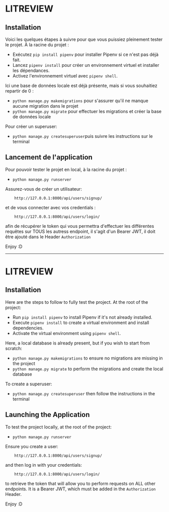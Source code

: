 # LITREVIEW

## Installation

Voici les quelques étapes à suivre pour que vous puissiez pleinement tester le
projet. À la racine du projet :

- Exécutez `pip install pipenv` pour installer Pipenv si ce n'est pas déjà fait.
- Lancez `pipenv install` pour créer un environnement virtuel et installer les dépendances.
- Activez l'environnement virtuel avec `pipenv shell`.

Ici une base de données locale est déjà présente, mais si vous souhaitiez
repartir de 0 :

- `python manage.py makemigrations` pour s'assurer qu'il ne manque aucune
  migration dans le projet
- `python manage.py migrate` pour effectuer les migrations et créer la base de
  données locale

Pour créer un superuser:

- `python manage.py createsuperuser`puis suivre les instructions sur le
  terminal

## Lancement de l'application

Pour pouvoir tester le projet en local, à la racine du projet :

- `python manage.py runserver`

Assurez-vous de créer un utilisateur:
```http request
    http://127.0.0.1:8000/api/users/signup/
```
et de vous connecter avec vos credentials : 
```http request
    http://127.0.0.1:8000/api/users/login/
```
afin de récupérer le token qui vous permettra d'effectuer les différentes requêtes sur TOUS les autress endpoint,
il s'agit d'un Bearer JWT, il doit être ajouté dans le Header `Authorization` 

Enjoy :D

------------ 

# LITREVIEW

## Installation

Here are the steps to follow to fully test the project. At the root of the project:

- Run `pip install pipenv` to install Pipenv if it's not already installed.
- Execute `pipenv install` to create a virtual environment and install dependencies.
- Activate the virtual environment using `pipenv shell`.

Here, a local database is already present, but if you wish to start from
scratch:

- `python manage.py makemigrations` to ensure no migrations are missing in the
  project
- `python manage.py migrate` to perform the migrations and create the local
  database

To create a superuser:

- `python manage.py createsuperuser` then follow the instructions in the
  terminal

## Launching the Application

To test the project locally, at the root of the project:

- `python manage.py runserver`

Ensure you create a user:
```http request
    http://127.0.0.1:8000/api/users/signup/
```
and then log in with your credentials:
```http request
    http://127.0.0.1:8000/api/users/login/
```
to retrieve the token that will allow you to perform requests on ALL other endpoints.
It is a Bearer JWT, which must be added in the `Authorization` Header.

Enjoy :D
```
